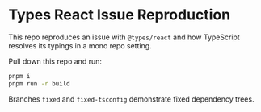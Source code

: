 # Types React Issue Reproduction

This repo reproduces an issue with `@types/react` and how TypeScript resolves its typings in a mono repo setting.

Pull down this repo and run:

```bash
pnpm i
pnpm run -r build
```

Branches `fixed` and `fixed-tsconfig` demonstrate fixed dependency trees.
